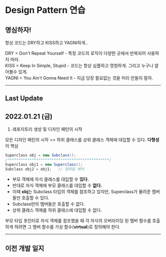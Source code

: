 # Design Pattern 연습

## 명심하자!
항상 코드는 DRY하고 KISS하고 YAGNI하게..

DRY = Don't Repeat Yourself     - 특정 코드의 로직이 다양한 곳에서 반복되어 사용하지 마라.\
KISS = Keep In Simple, Stupid   - 코드는 항상 심플하고 멍청하게. 그리고 누구나 알아볼수 있게.\
YAGNI = You Ain't Gonna Need It - 지금 당장 필요없는 것을 미리 만들지 말자.

---------------------------------------------------------------

## Last Update

## 2022.01.21 (금)

1. 레포지토리 생성 및 디자인 패턴의 시작

모든 디자인 패턴의 시작 => 하위 클래스를 상위 클래스 객체에 대입할 수 있다.
**다형성**이 핵심

```C#
Superclass obj = new Subclass();
/**********************************************/
Superclass obj1 = new Superclass();
Subclass obj2 = obj1;   // 컴파일 에러
```
- 부모 객체에 자식 클래스를 대입할 수 **있다.**
- 반대로 자식 객체에 부모 클래스를 대입할 수 **없다.**
- 이때 **obj**는 Subclass 타입의 객체를 참조하고 있지만, Superclass가 물려준 멤버들만 호출할 수 있다.
- Subclass만의 멤버들은 호출할 수 없다.
- 상위 클래스 객체를 하위 클래스에 대입할 수 없다.

부모 타입 포인터로 자식 객체를 참조했을 때 각 자식의 오버라이딩 된 멤버 함수를 호출하게 하려면 그 멤버 함수를 가상 함수(**virtual**)로 정의해야 한다.

------------------------------------------------------

## 이전 개발 일지